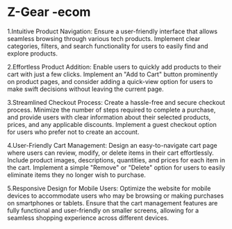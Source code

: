 # Z-Gear -ecom

1.Intuitive Product Navigation:
Ensure a user-friendly interface that allows seamless browsing through various tech products. Implement clear categories, filters, and search functionality for users to easily find and explore products.

2.Effortless Product Addition:
Enable users to quickly add products to their cart with just a few clicks. Implement an "Add to Cart" button prominently on product pages, and consider adding a quick-view option for users to make swift decisions without leaving the current page.

3.Streamlined Checkout Process:
Create a hassle-free and secure checkout process. Minimize the number of steps required to complete a purchase, and provide users with clear information about their selected products, prices, and any applicable discounts. Implement a guest checkout option for users who prefer not to create an account.

4.User-Friendly Cart Management:
Design an easy-to-navigate cart page where users can review, modify, or delete items in their cart effortlessly. Include product images, descriptions, quantities, and prices for each item in the cart. Implement a simple "Remove" or "Delete" option for users to easily eliminate items they no longer wish to purchase.

5.Responsive Design for Mobile Users:
Optimize the website for mobile devices to accommodate users who may be browsing or making purchases on smartphones or tablets. Ensure that the cart management features are fully functional and user-friendly on smaller screens, allowing for a seamless shopping experience across different devices.